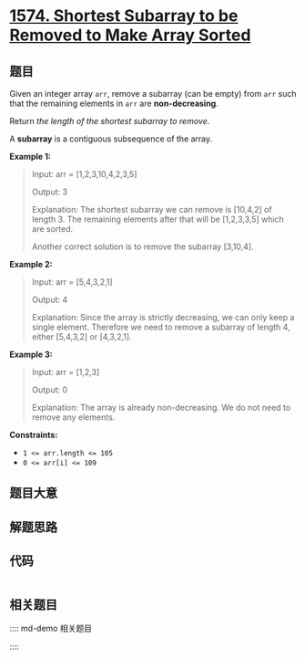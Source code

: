 # [1574. Shortest Subarray to be Removed to Make Array Sorted](https://leetcode.com/problems/shortest-subarray-to-be-removed-to-make-array-sorted)

## 题目

Given an integer array `arr`, remove a subarray (can be empty) from `arr` such
that the remaining elements in `arr` are **non-decreasing**.

Return _the length of the shortest subarray to remove_.

A **subarray** is a contiguous subsequence of the array.



**Example 1:**

> Input: arr = [1,2,3,10,4,2,3,5]
> 
> Output: 3
> 
> Explanation: The shortest subarray we can remove is [10,4,2] of length 3. The remaining elements after that will be [1,2,3,3,5] which are sorted.
> 
> Another correct solution is to remove the subarray [3,10,4].

**Example 2:**

> Input: arr = [5,4,3,2,1]
> 
> Output: 4
> 
> Explanation: Since the array is strictly decreasing, we can only keep a single element. Therefore we need to remove a subarray of length 4, either [5,4,3,2] or [4,3,2,1].

**Example 3:**

> Input: arr = [1,2,3]
> 
> Output: 0
> 
> Explanation: The array is already non-decreasing. We do not need to remove any elements.

**Constraints:**

  * `1 <= arr.length <= 105`
  * `0 <= arr[i] <= 109`


## 题目大意

## 解题思路

## 代码

```javascript

```

## 相关题目

:::: md-demo 相关题目

::::
